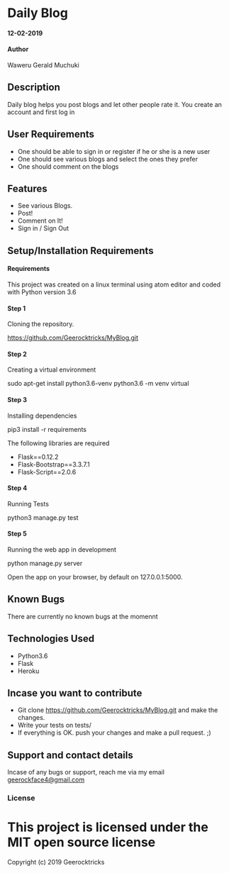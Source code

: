 # Daily Blog
####  12-02-2019
#### Author
 Waweru Gerald Muchuki
## Description

Daily blog helps you post blogs and let other people rate it. You create an account and first log in


## User Requirements
* One should be able to sign in or register if he or she is a new user
* One should see various blogs and select the ones they prefer
* One should comment on the blogs

## Features
* See various Blogs.
*  Post!
* Comment on It!
* Sign in / Sign Out



## Setup/Installation Requirements
#### Requirements
This project was created on a linux terminal using atom editor and coded with Python version 3.6

#### Step 1 
Cloning the repository.

https://github.com/Geerocktricks/MyBlog.git

#### Step 2 
Creating a virtual environment

sudo apt-get install python3.6-venv
python3.6 -m venv virtual

#### Step 3 
Installing dependencies

pip3 install -r requirements

The following libraries are required

* Flask==0.12.2
* Flask-Bootstrap==3.3.7.1
* Flask-Script==2.0.6

#### Step 4
Running Tests

python3 manage.py test

#### Step 5

Running the web app in development

python manage.py server

Open the app on your browser, by default on 127.0.0.1:5000.

## Known Bugs
There are currently no known bugs at the momennt
## Technologies Used
* Python3.6
* Flask
* Heroku

## Incase you want to contribute
* Git clone https://github.com/Geerocktricks/MyBlog.git and make the changes.
* Write your tests on tests/
* If everything is OK. push your changes and make a pull request. ;)


## Support and contact details
Incase of any bugs or support, reach me via my email geerockface4@gmail.com 
### License
# This project is licensed under the MIT open source license
Copyright (c) 2019 Geerocktricks